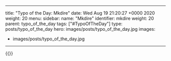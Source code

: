 
---
title: "Typo of the Day: Mkdire"
date: Wed Aug 19 21:20:27 +0000 2020
weight: 20
menu:
  sidebar:
    name: "Mkdire"
    identifier: mkdire
    weight: 20
    parent: typo_of_the_day
tags: ["#TypoOfTheDay"]
type: posts/typo_of_the_day
hero: images/posts/typo_of_the_day.jpg
images:
- images/posts/typo_of_the_day.jpg
---


{{<x user="mariatta" id="1296195346784124929">}}

